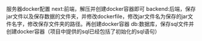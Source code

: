 服务器docker配置
next:前端，解压并创建docker容器即可
backend:后端，保存jar文件以及保存数据的文件夹，并修改dockerfile，修改jar文件名为保存的jar文件名字，修改保存文件夹的路径。再创建docker容器
db:数据库，保存sql文件并创建docker容器（项目中提供的sql已经包括了初始化的sql语句）
